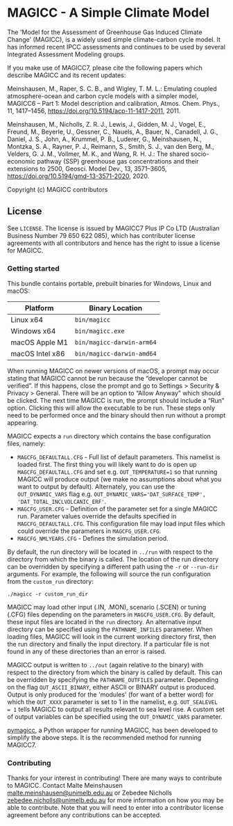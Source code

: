 # MAGICC - A Simple Climate Model

The 'Model for the Assessment of Greenhouse Gas Induced Climate Change' (MAGICC), is a widely used simple
climate-carbon cycle model. It has informed recent IPCC assessments and continues to be used by several Integrated
Assessment Modeling groups.

If you make use of MAGICC7, please cite the following papers which describe MAGICC and its recent updates:

Meinshausen, M., Raper, S. C. B., and Wigley, T. M. L.: Emulating coupled atmosphere-ocean and carbon cycle models with
a simpler model, MAGICC6 – Part 1: Model description and calibration, Atmos. Chem. Phys., 11, 1417–1456,
https://doi.org/10.5194/acp-11-1417-2011, 2011.

Meinshausen, M., Nicholls, Z. R. J., Lewis, J., Gidden, M. J., Vogel, E., Freund, M., Beyerle, U., Gessner, C., Nauels,
A., Bauer, N., Canadell, J. G., Daniel, J. S., John, A., Krummel, P. B., Luderer, G., Meinshausen, N., Montzka, S. A.,
Rayner, P. J., Reimann, S., Smith, S. J., van den Berg, M., Velders, G. J. M., Vollmer, M. K., and Wang, R. H. J.:
The shared socio-economic pathway (SSP) greenhouse gas concentrations and their extensions to 2500, Geosci. Model Dev.,
13, 3571–3605, https://doi.org/10.5194/gmd-13-3571-2020, 2020.

Copyright (c) MAGICC contributors

## License

See `LICENSE`. The license is issued by MAGICC7 Plus IP Co LTD (Australian Business Number 79 650 622 085), which has
contributer license agreements with all contributors and hence has the right to issue a license for MAGICC.

### Getting started

This bundle contains portable, prebuilt binaries for Windows, Linux and macOS:

| Platform        | Binary Location           |
|-----------------|---------------------------|
| Linux x64       | `bin/magicc`              |
| Windows x64     | `bin/magicc.exe`          |
| macOS Apple M1  | `bin/magicc-darwin-arm64` |
| macOS Intel x86 | `bin/magicc-darwin-amd64` |

When running MAGICC on newer versions of macOS, a prompt may occur stating that MAGICC cannot be run because
the “developer cannot be verified”. If this happens, close the prompt and go to
Settings > Security & Privacy > General. There will be an option to “Allow Anyway” which should be clicked.
The next time MAGICC is run, the prompt should include a “Run” option. Clicking this will allow the executable
to be run. These steps only need to be performed once and the binary should then run without a prompt appearing.

MAGICC expects a `run` directory which contains the base configuration files, namely:
* `MAGCFG_DEFAULTALL.CFG` - Full list of default parameters. This namelist is loaded first. The first thing you will likely want to do is open up `MAGCFG_DEFAULTALL.CFG` and set e.g. `OUT_TEMPERATURE=1` so that running MAGICC will produce output (we make no assumptions about what you want to output by default). Alternately, you can use the `OUT_DYNAMIC_VARS` flag e.g. `OUT_DYNAMIC_VARS='DAT_SURFACE_TEMP', 'DAT_TOTAL_INCLVOLCANIC_ERF'`.
* `MAGCFG_USER.CFG` - Definition of the parameter set for a single MAGICC run. Parameter values override the defaults
    specified in `MAGCFG_DEFAULTALL.CFG`. This configuration file may load input files which could override the parameters
    in `MAGCFG_USER.CFG`.
* `MAGCFG_NMLYEARS.CFG` - Defines the simulation period.

By default, the run directory will be located in `../run` with respect to the directory from which the binary is called.
The location of the run directory can be overridden by specifying a different path using the `-r` or `--run-dir` arguments.
For example, the following will source the run configuration from the `custom_run` directory:
```
./magicc -r custom_run_dir
```

MAGICC may load other input (.IN, .MON), scenario (.SCEN) or tuning (.CFG) files depending
on the parameters in `MAGCFG_USER.CFG`. By default, these input files are located in the `run` directory. An alternative
input directory can be specified using the `PATHNAME_INFILES` parameter. When loading files, MAGICC will look in the current
working directory first, then the run directory and finally the input directory. If a particular file is not found in
any of these directories than an error is raised.

MAGICC output is written to `../out` (again relative to the binary) with respect to the directory from which the binary is
called by default. This can be overridden by specifying the `PATHNAME_OUTFILES` parameter. Depending on the flag `OUT_ASCII_BINARY`,
either ASCII or BINARY output is produced. Output is only produced for the 'modules' (for want of a better word) for
which the `OUT_XXXX` parameter is set to 1 in the namelist, e.g. `OUT_SEALEVEL  = 1` tells MAGICC to output all results
relevant to sea level rise. A custom set of output variables can be specified using the `OUT_DYNAMIC_VARS` parameter.

[pymagicc](https://github.com/openscm/pymagicc), a Python wrapper for running MAGICC, has been developed to simplify the
above steps. It is the recommended method for running MAGICC7.

### Contributing

Thanks for your interest in contributing! There are many ways to contribute to MAGICC. Contact Malte Meinshausen
<malte.meinshausen@unimelb.edu.au> or Zebedee Nicholls <zebedee.nicholls@unimelb.edu.au> for more information on how
you may be able to contribute. Note that you will need to enter into a contributor license agreement before any
contributions can be accepted.

